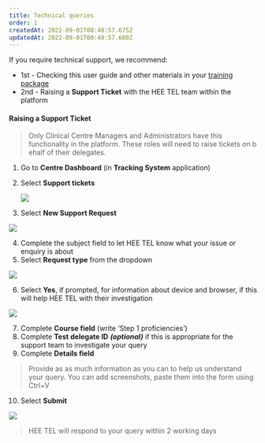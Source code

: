 ```yaml
---
title: Technical queries
order: 1
createdAt: 2022-09-01T08:48:57.675Z
updatedAt: 2022-09-01T08:48:57.680Z
---
```

If you require technical support, we recommend:​

* 1st - Checking this user guide and other materials in your [training package](https://nhs-step1-training.netlify.app/)
* 2nd - Raising a **Support Ticket** with the HEE TEL team within the platform

#### Raising a **Support Ticket**

> Only Clinical Centre Managers and Administrators have this functionality in the platform. These roles will need to raise tickets on b​ehalf of their delegates.

1. Go to **Centre Dashboard** (in **Tracking System** application)
2. Select **Support tickets​**  

   ![](/img/cm-ca_centre-dashboard_support-tickets.png)
3. Select **New Support Request​**

![](/img/ccm-ca_new-support-request.png)

4. Complete the subject field to let HEE TEL know what your issue or enquiry is about​
5. Select **Request type** from the dropdown ​

![](/img/ccm-ca_support-ticket-request.png)

6. Select **Yes**, if prompted, for information about device and browser, if this will help HEE TEL with their investigation

![](/img/ccm-ca_support-ticket-request_pop-up.png)

7. Complete **Course field** (write ‘Step 1 proficiencies’) ​
8. Complete **Test delegate ID**  ***(optional)*** if this is appropriate for the support team to investigate your query​
9. Complete **Details field​**

> Provide as as much information as you can to help us understand your query. You can add screenshots, paste them into the form using Ctrl+V​

10. Select **Submit** ​

![](/img/ccm-ca_support-ticket-request_submit.png)

> ​HEE TEL will respond to your query within 2 working days​